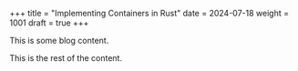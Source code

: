 +++
title = "Implementing Containers in Rust"
date = 2024-07-18
weight = 1001
draft = true
+++

This is some blog content.
<!-- more -->
This is the rest of the content.
